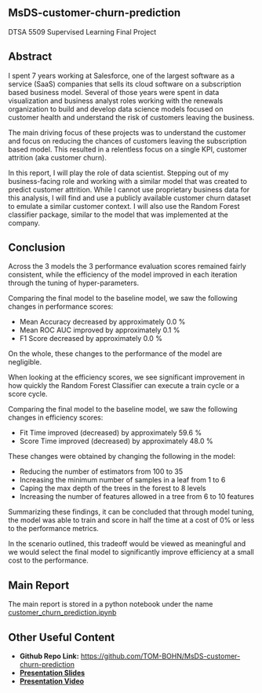 ## MsDS-customer-churn-prediction
DTSA 5509 Supervised Learning Final Project

## Abstract
I spent 7 years working at Salesforce, one of the largest software as a service (SaaS) companies that sells its cloud software on a subscription based business model. Several of those years were spent in data visualization and business analyst roles working with the renewals organization to build and develop data science models focused on customer health and understand the risk of customers leaving the business.

The main driving focus of these projects was to understand the customer and focus on reducing the chances of customers leaving the subscription based model.  This resulted in a relentless focus on a single KPI, customer attrition (aka customer churn).

In this report, I will play the role of data scientist.  Stepping out of my business-facing role and working with a similar model that was created to predict customer attrition. While I cannot use proprietary business data for this analysis, I will find and use a publicly available customer churn dataset to emulate a similar customer context. I will also use the Random Forest classifier package, similar to the model that was implemented at the company.

## Conclusion
Across the 3 models the 3 performance evaluation scores remained fairly consistent, while the efficiency of the model improved in each iteration through the tuning of hyper-parameters.

Comparing the final model to the baseline model, we saw the following changes in performance scores:

- Mean Accuracy decreased by approximately 0.0 %
- Mean ROC AUC improved by approximately 0.1 %
- F1 Score decreased by approximately 0.0 %

On the whole, these changes to the performance of the model are negligible.

When looking at the efficiency scores, we see significant improvement in how quickly the Random Forest Classifier can execute a train cycle or a score cycle.

Comparing the final model to the baseline model, we saw the following changes in efficiency scores:
- Fit Time improved (decreased) by approximately 59.6 %
- Score Time improved (decreased) by approximately 48.0 %

These changes were obtained by changing the following in the model:
- Reducing the number of estimators from 100 to 35
- Increasing the minimum number of samples in a leaf from 1 to 6
- Caping the max depth of the trees in the forest to 8 levels
- Increasing the number of features allowed in a tree from 6 to 10 features

Summarizing these findings, it can be concluded that through model tuning, the model was able to train and score in half the time at a cost of 0% or less to the performance metrics.

In the scenario outlined, this tradeoff would be viewed as meaningful and we would select the final model to significantly improve efficiency at a small cost to the performance.

## Main Report
The main report is stored in a python notebook under the name [customer_churn_prediction.ipynb](customer_churn_prediction.ipynb)

## Other Useful Content
- **Github Repo Link:** https://github.com/TOM-BOHN/MsDS-customer-churn-prediction
- **[Presentation Slides](https://docs.google.com/presentation/d/1MVGBJoYfayA7F4XZ3TbNTLYXJ-UuapbMyhLUlm4V3Mw/edit?usp=sharing)**
- **[Presentation Video](https://drive.google.com/file/d/15MBnK6NaIbQki00uGUAT-3S8GR7ZqxVE/view?usp=sharing)**
